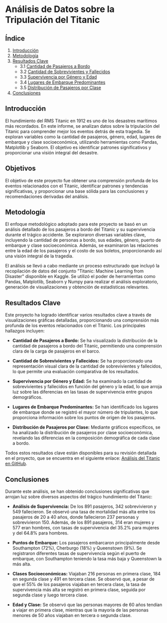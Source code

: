 # Análisis de Datos sobre la Tripulación del Titanic

## Índice

1. [Introducción](#introducción)
2. [Metodología](#metodología)
3. [Resultados Clave](#resultados-clave)
    - 3.1 [Cantidad de Pasajeros a Bordo](#cantidad-de-pasajeros-a-bordo)
    - 3.2 [Cantidad de Sobrevivientes y Fallecidos](#cantidad-de-sobrevivientes-y-fallecidos)
    - 3.3 [Supervivencia por Género y Edad](#supervivencia-por-género-y-edad)
    - 3.4 [Lugares de Embarque Predominantes](#lugares-de-embarque-predominantes)
    - 3.5 [Distribución de Pasajeros por Clase](#distribución-de-pasajeros-por-clase)
4. [Conclusiones](#conclusiones)

## Introducción

El hundimiento del RMS Titanic en 1912 es uno de los desastres marítimos más recordados. En este informe, se analizan datos sobre la tripulación del Titanic para comprender mejor los eventos detrás de esta tragedia. Se exploran variables como la cantidad de pasajeros, género, edad, lugares de embarque y clase socioeconómica, utilizando herramientas como Pandas, Matplotlib y Seaborn. El objetivo es identificar patrones significativos y proporcionar una visión integral del desastre.

## Objetivos

El objetivo de este proyecto fue obtener una comprensión profunda de los eventos relacionados con el Titanic, identificar patrones y tendencias significativas, y proporcionar una base sólida para las conclusiones y recomendaciones derivadas del análisis.

## Metodología

El enfoque metodológico adoptado para este proyecto se basó en un análisis detallado de los pasajeros a bordo del Titanic y su supervivencia durante el trágico accidente. Se exploraron diversas variables clave, incluyendo la cantidad de personas a bordo, sus edades, género, puerto de embarque y clase socioeconómica. Además, se examinaron las relaciones entre la edad de los pasajeros y el costo de sus boletos, proporcionando así una visión integral de la tragedia.

El análisis se llevó a cabo mediante un proceso estructurado que incluyó la recopilación de datos del conjunto "Titanic: Machine Learning from Disaster" disponible en Kaggle. Se utilizó el poder de herramientas como Pandas, Matplotlib, Seaborn y Numpy para realizar el análisis exploratorio, generación de visualizaciones y obtención de estadísticas relevantes.


## Resultados Clave

Este proyecto ha logrado identificar varios resultados clave a través de visualizaciones gráficas detalladas, proporcionando una comprensión más profunda de los eventos relacionados con el Titanic. Los principales hallazgos incluyen:

- **Cantidad de Pasajeros a Bordo:** Se ha visualizado la distribución de la cantidad de pasajeros a bordo del Titanic, permitiendo una comprensión clara de la carga de pasajeros en el barco.

- **Cantidad de Sobrevivientes y Fallecidos:** Se ha proporcionado una representación visual clara de la cantidad de sobrevivientes y fallecidos, lo que permite una evaluación comparativa de los resultados.

- **Supervivencia por Género y Edad:** Se ha examinado la cantidad de sobrevivientes y fallecidos en función del género y la edad, lo que arroja luz sobre las diferencias en las tasas de supervivencia entre grupos demográficos.
  
- **Lugares de Embarque Predominantes:** Se han identificado los lugares de embarque donde se registró el mayor número de tripulantes, lo que proporciona información sobre los puntos de origen de los pasajeros.

- **Distribución de Pasajeros por Clase:** Mediante gráficos específicos, se ha analizado la distribución de pasajeros por clase socioeconómica, revelando las diferencias en la composición demográfica de cada clase a bordo.

Todos estos resultados clave están disponibles para su revisión detallada en el proyecto, que se encuentra en el siguiente enlace: [Análisis del Titanic en GitHub](https://github.com/LUXI4NO/DataAnalytics-Titanic-Matplotlib/blob/main/Titanic.ipynb).

## Conclusiones

Durante este análisis, se han obtenido conclusiones significativas que arrojan luz sobre diversos aspectos del trágico hundimiento del Titanic:

- **Análisis de Supervivencia:** De los 891 pasajeros, 342 sobrevivieron y 549 fallecieron. Se observó una tasa de mortalidad más alta entre los pasajeros de 20 a 40 años, donde fallecieron 237 personas y sobrevivieron 150. Además, de los 891 pasajeros, 314 eran mujeres y 577 eran hombres, con tasas de supervivencia del 35.2% para mujeres y del 64.8% para hombres.

- **Puntos de Embarque:** Los pasajeros embarcaron principalmente desde Southampton (72%), Cherburgo (18%) y Queenstown (9%). Se registraron diferentes tasas de supervivencia según el puerto de embarque, con Southampton teniendo la tasa más baja y Queenstown la más alta.

- **Clases Socioeconómicas:** Viajaban 216 personas en primera clase, 184 en segunda clase y 491 en tercera clase. Se observó que, a pesar de que el 55% de los pasajeros viajaban en tercera clase, la tasa de supervivencia más alta se registró en primera clase, seguida por segunda clase y luego tercera clase.

- **Edad y Clase:** Se observó que las personas mayores de 60 años tendían a viajar en primera clase, mientras que la mayoría de las personas menores de 50 años viajaban en tercera o segunda clase.
